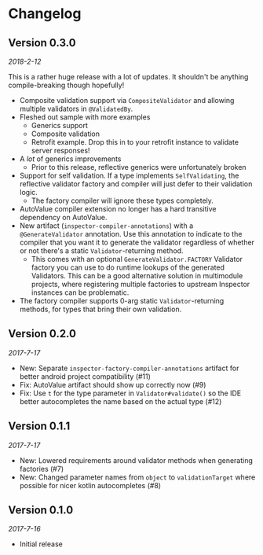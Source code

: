 Changelog
=========

Version 0.3.0
-------------------------

_2018-2-12_

This is a rather huge release with a lot of updates. It shouldn't be anything compile-breaking though
hopefully!

* Composite validation support via `CompositeValidator` and allowing multiple validators in `@ValidatedBy`.
* Fleshed out sample with more examples
  * Generics support
  * Composite validation
  * Retrofit example. Drop this in to your retrofit instance to validate server responses!
* A *lot* of generics improvements
  * Prior to this release, reflective generics were unfortunately broken
* Support for self validation. If a type implements `SelfValidating`, the reflective validator factory
and compiler will just defer to their validation logic.
  * The factory compiler will ignore these types completely.
* AutoValue compiler extension no longer has a hard transitive dependency on AutoValue.
* New artifact (`inspector-compiler-annotations`) with a `@GenerateValidator` annotation. Use this 
annotation to indicate to the compiler that you want it to generate the validator regardless of whether
or not there's a static `Validator`-returning method. 
  * This comes with an optional `GenerateValidator.FACTORY` Validator factory you can use to do runtime
  lookups of the generated Validators. This can be a good alternative solution in multimodule projects, 
  where registering multiple factories to upstream Inspector instances can be problematic.
* The factory compiler supports 0-arg static `Validator`-returning methods, for types that bring their
own validation.

Version 0.2.0
-------------------------

_2017-7-17_

* New: Separate `inspector-factory-compiler-annotations` artifact for better android project compatibility (#11)
* Fix: AutoValue artifact should show up correctly now (#9)
* Fix: Use `t` for the type parameter in `Validator#validate()` so the IDE better autocompletes the name based on the actual type (#12)

Version 0.1.1
-------------------------

_2017-7-17_

* New: Lowered requirements around validator methods when generating factories (#7)
* New: Changed parameter names from `object` to `validationTarget` where possible for nicer kotlin autocompletes (#8)

Version 0.1.0
-------------------------

_2017-7-16_

* Initial release

